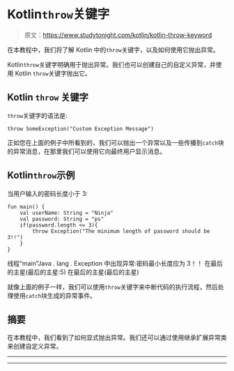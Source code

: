 # Kotlin`throw`关键字

> 原文：<https://www.studytonight.com/kotlin/kotlin-throw-keyword>

在本教程中，我们将了解 Kotlin 中的`throw`关键字，以及如何使用它抛出异常。

Kotlin`throw`关键字明确用于抛出异常。我们也可以创建自己的自定义异常，并使用 Kotlin `throw`关键字抛出它。

## Kotlin `throw` 关键字

`throw`关键字的语法是:

```
throw SomeException("Custom Exception Message")
```

正如您在上面的例子中所看到的，我们可以抛出一个异常以及一些传播到`catch`块的异常消息，在那里我们可以使用它向最终用户显示消息。

## Kotlin`throw`示例

当用户输入的密码长度小于 3:

```
fun main() {
    val userName: String = "Ninja"
    val password: String = "ps"
    if(password.length <= 3){
        throw Exception("The minimum length of password should be 3!!")
    }
}
```

线程“main”Java . lang . Exception 中出现异常:密码最小长度应为 3！！
在最后的主星(最后的主星:5)
在最后的主星(最后的主星)

就像上面的例子一样，我们可以使用`throw`关键字来中断代码的执行流程，然后处理使用`catch`块生成的异常事件。

## 摘要

在本教程中，我们看到了如何显式抛出异常。我们还可以通过使用继承扩展异常类来创建自定义异常。

* * *

* * *
